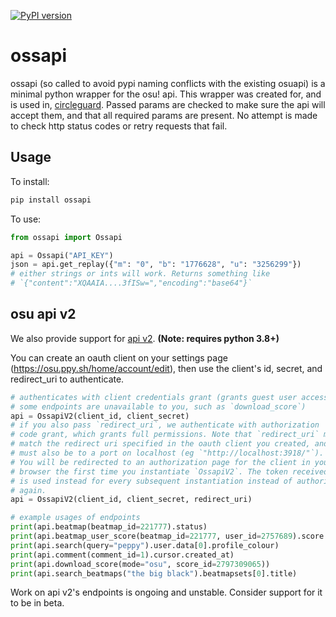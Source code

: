 [![PyPI version](https://badge.fury.io/py/ossapi.svg)](https://pypi.org/project/ossapi/)

# ossapi

ossapi (so called to avoid pypi naming conflicts with the existing osuapi) is a minimal python wrapper for the osu! api. This wrapper was created for, and is used in, [circleguard](https://github.com/circleguard/circleguard). Passed params are checked to make sure the api will accept them, and that all required params are present. No attempt is made to check http status codes or retry requests that fail.

## Usage

To install:

```bash
pip install ossapi
```

To use:

```python
from ossapi import Ossapi

api = Ossapi("API_KEY")
json = api.get_replay({"m": "0", "b": "1776628", "u": "3256299"})
# either strings or ints will work. Returns something like
# `{"content":"XQAAIA....3fISw=","encoding":"base64"}`
```

## osu api v2

We also provide support for [api v2](https://osu.ppy.sh/docs/index.html). **(Note: requires python 3.8+)**

You can create an oauth client on your settings page (<https://osu.ppy.sh/home/account/edit>), then use the client's id, secret, and redirect_uri to authenticate.

```python
# authenticates with client credentials grant (grants guest user access,
# some endpoints are unavailable to you, such as `download_score`)
api = OssapiV2(client_id, client_secret)
# if you also pass `redirect_uri`, we authenticate with authorization
# code grant, which grants full permissions. Note that `redirect_uri` must
# match the redirect uri specified in the oauth client you created, and
# must also be to a port on localhost (eg `"http://localhost:3918/"`).
# You will be redirected to an authorization page for the client in your
# browser the first time you instantiate `OssapiV2`. The token received
# is used instead for every subsequent instantiation instead of authorizing
# again.
api = OssapiV2(client_id, client_secret, redirect_uri)

# example usages of endpoints
print(api.beatmap(beatmap_id=221777).status)
print(api.beatmap_user_score(beatmap_id=221777, user_id=2757689).score.mods)
print(api.search(query="peppy").user.data[0].profile_colour)
print(api.comment(comment_id=1).cursor.created_at)
print(api.download_score(mode="osu", score_id=2797309065))
print(api.search_beatmaps("the big black").beatmapsets[0].title)
```

Work on api v2's endpoints is ongoing and unstable. Consider support for it to be in beta.
